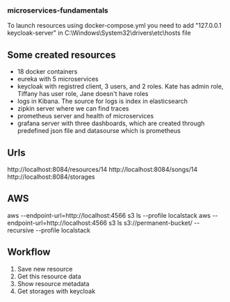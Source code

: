 ### microservices-fundamentals
To launch resources using docker-compose.yml you need to add "127.0.0.1 keycloak-server" in C:\Windows\System32\drivers\etc\hosts file

## Some created resources
- 18 docker containers
- eureka with 5 microservices
- keycloak with registred client, 3 users, and 2 roles. Kate has admin role, Tiffany has user role, Jane doesn't have roles
- logs in Kibana. The source for logs is index in elasticsearch
- zipkin server where we can find traces
- prometheus server and health of microservices
- grafana server with three dashboards, which are created through predefined json file and datasourse which is prometheus

## Urls
http://localhost:8084/resources/14
http://localhost:8084/songs/14
http://localhost:8084/storages

## AWS
aws --endpoint-url=http://localhost:4566 s3 ls --profile localstack
aws --endpoint-url=http://localhost:4566 s3 ls s3://permanent-bucket/ --recursive --profile localstack

## Workflow
1) Save new resource
2) Get this resource data
3) Show resource metadata
4) Get storages with keycloak
